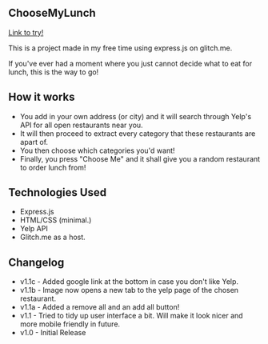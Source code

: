 ## ChooseMyLunch

[Link to try!](https://www.mylunch.glitch.me "Choose my lunch!")

This is a project made in my free time using express.js on glitch.me. 

If you've ever had a moment where you just cannot decide what to eat for lunch, this is the way to go! 

How it works
---
- You add in your own address (or city) and it will search through Yelp's API for all open restaurants near you.
- It will then proceed to extract every category that these restaurants are apart of. 
- You then choose which categories you'd want!
- Finally, you press "Choose Me" and it shall give you a random restaurant to order lunch from!


Technologies Used
---
- Express.js
- HTML/CSS (minimal.)
- Yelp API
- Glitch.me as a host.


Changelog
---

- v1.1c - Added google link at the bottom in case you don't like Yelp. 
- v1.1b - Image now opens a new tab to the yelp page of the chosen restaurant. 
- v1.1a - Added a remove all and an add all button! 
- v1.1 - Tried to tidy up user interface a bit. Will make it look nicer and more mobile friendly in future.
- v1.0 - Initial Release
